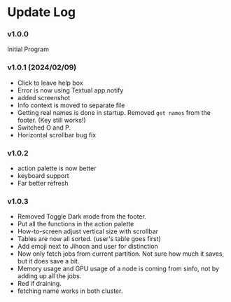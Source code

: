 # Update Log

### v1.0.0

Initial Program

### v1.0.1 (2024/02/09)

- Click to leave help box
- Error is now using Textual app.notify
- added screenshot
- Info context is moved to separate file
- Getting real names is done in startup. Removed `get names` from the footer. (Key still works!)
- Switched O and P.
- Horizontal scrollbar bug fix

### v1.0.2
- action palette is now better
- keyboard support
- Far better refresh

### v1.0.3
- Removed Toggle Dark mode from the footer. 
- Put all the functions in the action palette
- How-to-screen adjust vertical size with scrollbar
- Tables are now all sorted. (user's table goes first)
- Add emoji next to Jihoon and user for distinction
- Now only fetch jobs from current partition. Not sure how much it saves, but it does save a bit.
- Memory usage and GPU usage of a node is coming from sinfo, not by adding up all the jobs. 
- Red if draining.
- fetching name works in both cluster.